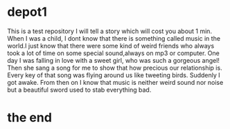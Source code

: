 # depot1
This is a test repository 
I will tell a story which will cost you about 1 min. When I was a child, I dont know that there is something called music in the world.I just know that there were some 
kind of weird friends who always took a lot of time on some special sound,always on mp3 or computer. One day I was falling in love with a sweet girl, who was 
such a gorgeous angel! Then she sang a song for me to show that how precious our relationship is. Every key of that song was flying around us like tweeting birds.
Suddenly I got awake. From then on I know that music is neither weird sound nor noise but a beautiful sword used to stab everything bad.
# the end

